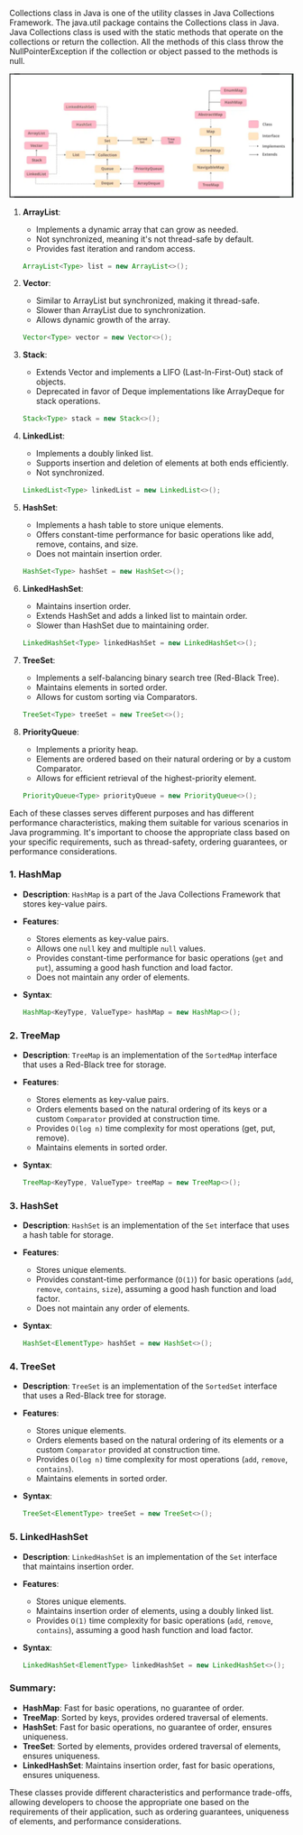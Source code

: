 Collections class in Java is one of the utility classes in Java Collections Framework. The java.util package contains the Collections class in Java. Java Collections class is used with the static methods that operate on the collections or return the collection. All the methods of this class throw the NullPointerException if the collection or object passed to the methods is null.

![alt text](image.png)

1. **ArrayList**:

   - Implements a dynamic array that can grow as needed.
   - Not synchronized, meaning it's not thread-safe by default.
   - Provides fast iteration and random access.

   ```java
   ArrayList<Type> list = new ArrayList<>();
   ```

2. **Vector**:

   - Similar to ArrayList but synchronized, making it thread-safe.
   - Slower than ArrayList due to synchronization.
   - Allows dynamic growth of the array.

   ```java
   Vector<Type> vector = new Vector<>();
   ```

3. **Stack**:

   - Extends Vector and implements a LIFO (Last-In-First-Out) stack of objects.
   - Deprecated in favor of Deque implementations like ArrayDeque for stack operations.

   ```java
   Stack<Type> stack = new Stack<>();
   ```

4. **LinkedList**:

   - Implements a doubly linked list.
   - Supports insertion and deletion of elements at both ends efficiently.
   - Not synchronized.

   ```java
   LinkedList<Type> linkedList = new LinkedList<>();
   ```

5. **HashSet**:

   - Implements a hash table to store unique elements.
   - Offers constant-time performance for basic operations like add, remove, contains, and size.
   - Does not maintain insertion order.

   ```java
   HashSet<Type> hashSet = new HashSet<>();
   ```

6. **LinkedHashSet**:

   - Maintains insertion order.
   - Extends HashSet and adds a linked list to maintain order.
   - Slower than HashSet due to maintaining order.

   ```java
   LinkedHashSet<Type> linkedHashSet = new LinkedHashSet<>();
   ```

7. **TreeSet**:

   - Implements a self-balancing binary search tree (Red-Black Tree).
   - Maintains elements in sorted order.
   - Allows for custom sorting via Comparators.

   ```java
   TreeSet<Type> treeSet = new TreeSet<>();
   ```

8. **PriorityQueue**:

   - Implements a priority heap.
   - Elements are ordered based on their natural ordering or by a custom Comparator.
   - Allows for efficient retrieval of the highest-priority element.

   ```java
   PriorityQueue<Type> priorityQueue = new PriorityQueue<>();
   ```

Each of these classes serves different purposes and has different performance characteristics, making them suitable for various scenarios in Java programming. It's important to choose the appropriate class based on your specific requirements, such as thread-safety, ordering guarantees, or performance considerations.

### 1. HashMap

- **Description**: `HashMap` is a part of the Java Collections Framework that stores key-value pairs.
- **Features**:

  - Stores elements as key-value pairs.
  - Allows one `null` key and multiple `null` values.
  - Provides constant-time performance for basic operations (`get` and `put`), assuming a good hash function and load factor.
  - Does not maintain any order of elements.

- **Syntax**:
  ```java
  HashMap<KeyType, ValueType> hashMap = new HashMap<>();
  ```

### 2. TreeMap

- **Description**: `TreeMap` is an implementation of the `SortedMap` interface that uses a Red-Black tree for storage.
- **Features**:

  - Stores elements as key-value pairs.
  - Orders elements based on the natural ordering of its keys or a custom `Comparator` provided at construction time.
  - Provides `O(log n)` time complexity for most operations (get, put, remove).
  - Maintains elements in sorted order.

- **Syntax**:
  ```java
  TreeMap<KeyType, ValueType> treeMap = new TreeMap<>();
  ```

### 3. HashSet

- **Description**: `HashSet` is an implementation of the `Set` interface that uses a hash table for storage.
- **Features**:

  - Stores unique elements.
  - Provides constant-time performance (`O(1)`) for basic operations (`add`, `remove`, `contains`, `size`), assuming a good hash function and load factor.
  - Does not maintain any order of elements.

- **Syntax**:
  ```java
  HashSet<ElementType> hashSet = new HashSet<>();
  ```

### 4. TreeSet

- **Description**: `TreeSet` is an implementation of the `SortedSet` interface that uses a Red-Black tree for storage.
- **Features**:

  - Stores unique elements.
  - Orders elements based on the natural ordering of its elements or a custom `Comparator` provided at construction time.
  - Provides `O(log n)` time complexity for most operations (`add`, `remove`, `contains`).
  - Maintains elements in sorted order.

- **Syntax**:
  ```java
  TreeSet<ElementType> treeSet = new TreeSet<>();
  ```

### 5. LinkedHashSet

- **Description**: `LinkedHashSet` is an implementation of the `Set` interface that maintains insertion order.
- **Features**:

  - Stores unique elements.
  - Maintains insertion order of elements, using a doubly linked list.
  - Provides `O(1)` time complexity for basic operations (`add`, `remove`, `contains`), assuming a good hash function and load factor.

- **Syntax**:
  ```java
  LinkedHashSet<ElementType> linkedHashSet = new LinkedHashSet<>();
  ```

### Summary:

- **HashMap**: Fast for basic operations, no guarantee of order.
- **TreeMap**: Sorted by keys, provides ordered traversal of elements.
- **HashSet**: Fast for basic operations, no guarantee of order, ensures uniqueness.
- **TreeSet**: Sorted by elements, provides ordered traversal of elements, ensures uniqueness.
- **LinkedHashSet**: Maintains insertion order, fast for basic operations, ensures uniqueness.

These classes provide different characteristics and performance trade-offs, allowing developers to choose the appropriate one based on the requirements of their application, such as ordering guarantees, uniqueness of elements, and performance considerations.

